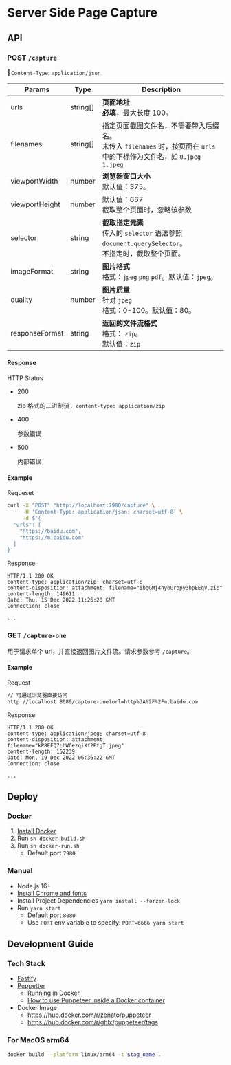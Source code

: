 # Server Side Page Capture

## API

### POST `/capture`

🚨`Content-Type`: `application/json`

| Params         | Type     | Description                                                  |
| -------------- | -------- | ------------------------------------------------------------ |
| urls           | string[] | **页面地址**<br />**必填**，最大长度 100。                   |
| filenames      | string[] | 指定页面截图文件名，不需要带入后缀名。<br />未传入 `filenames` 时，按页面在 `urls` 中的下标作为文件名，如 `0.jpeg` `1.jpeg` |
| viewportWidth  | number   | **浏览器窗口大小**<br />默认值：375。                        |
| viewportHeight | number   | 默认值：667<br />截取整个页面时，忽略该参数                  |
| selector       | string   | **截取指定元素**<br />传入的 `selector` 语法参照 `document.querySelector`。<br />不指定时，截取整个页面。 |
| imageFormat    | string   | **图片格式**<br />格式：`jpeg`  `png` `pdf`。默认值：`jpeg`。 |
| quality        | number   | **图片质量**<br />针对 `jpeg`<br />格式：0-100。默认值：80。 |
| responseFormat | string   | **返回的文件流格式**<br />格式： `zip`。<br />默认值：`zip`  |

#### Response

HTTP Status

- 200

  zip 格式的二进制流，`content-type: application/zip`

- 400

  参数错误

- 500

  内部错误

#### Example

Requeset

```sh
curl -X "POST" "http://localhost:7980/capture" \
     -H 'Content-Type: application/json; charset=utf-8' \
     -d $'{
  "urls": [
    "https://baidu.com",
    "https://m.baidu.com"
  ]
}'
```

Response

```http
HTTP/1.1 200 OK
content-type: application/zip; charset=utf-8
content-disposition: attachment; filename="ibgGMj4hyoUropy3bpEEqV.zip"
content-length: 149611
Date: Thu, 15 Dec 2022 11:26:28 GMT
Connection: close

...
```

### GET `/capture-one`

用于请求单个 url，并直接返回图片文件流。请求参数参考 `/capture`。

#### Example

Request

```sh
// 可通过浏览器直接访问
http://localhost:8080/capture-one?url=http%3A%2F%2Fm.baidu.com
```

Response

```http
HTTP/1.1 200 OK
content-type: application/jpeg; charset=utf-8
content-disposition: attachment; filename="kP8EFQ7LhWCezqiXf2PtgT.jpeg"
content-length: 152239
Date: Mon, 19 Dec 2022 06:36:22 GMT
Connection: close

...
```



## Deploy

### Docker

1. [Install Docker](https://docs.docker.com/engine/install/) 
2. Run `sh docker-build.sh`
3. Run `sh docker-run.sh`
   - Default port `7980`

### Manual

- Node.js 16+
- [Install Chrome and fonts](https://pptr.dev/troubleshooting#chrome-headless-doesnt-launch-on-unix)
- Install Project Dependencies `yarn install --forzen-lock`
- Run `yarn start`
  - Default port `8080`
  - Use  `PORT` env variable to specify:  `PORT=6666 yarn start` 


## Development Guide

### Tech Stack

- [Fastify](https://www.fastify.io/)
- [Puppetter](https://pptr.dev/)
  - [Running in Docker](https://pptr.dev/troubleshooting/#running-puppeteer-in-docker)
  - [How to use Puppeteer inside a Docker container](https://dev.to/cloudx/how-to-use-puppeteer-inside-a-docker-container-568c)
- Docker Image
  - https://hub.docker.com/r/zenato/puppeteer
  - https://hub.docker.com/r/ghlx/puppeteer/tags


### For MacOS arm64

```sh
docker build --platform linux/arm64 -t $tag_name .
```

